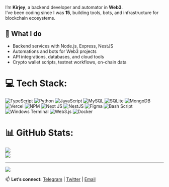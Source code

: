 I’m **Kirjey**, a backend developer and automator in **Web3**.  
I’ve been coding since I was **15**, building tools, bots, and infrastructure for blockchain ecosystems.  

## 🚀 What I do
- Backend services with Node.js, Express, NestJS  
- Automations and bots for Web3 projects  
- API integrations, databases, and cloud tools  
- Crypto wallet scripts, testnet workflows, on-chain data  


# 💻 Tech Stack:
![TypeScript](https://img.shields.io/badge/typescript-%23007ACC.svg?style=flat&logo=typescript&logoColor=white) ![Python](https://img.shields.io/badge/python-3670A0?style=flat&logo=python&logoColor=ffdd54) ![JavaScript](https://img.shields.io/badge/javascript-%23323330.svg?style=flat&logo=javascript&logoColor=%23F7DF1E) ![MySQL](https://img.shields.io/badge/mysql-4479A1.svg?style=flat&logo=mysql&logoColor=white) ![SQLite](https://img.shields.io/badge/sqlite-%2307405e.svg?style=flat&logo=sqlite&logoColor=white) ![MongoDB](https://img.shields.io/badge/MongoDB-%234ea94b.svg?style=flat&logo=mongodb&logoColor=white) ![Vercel](https://img.shields.io/badge/vercel-%23000000.svg?style=flat&logo=vercel&logoColor=white) ![NPM](https://img.shields.io/badge/NPM-%23CB3837.svg?style=flat&logo=npm&logoColor=white) ![Next JS](https://img.shields.io/badge/Next-black?style=flat&logo=next.js&logoColor=white) ![NestJS](https://img.shields.io/badge/nestjs-%23E0234E.svg?style=flat&logo=nestjs&logoColor=white) ![Figma](https://img.shields.io/badge/figma-%23F24E1E.svg?style=flat&logo=figma&logoColor=white) ![Bash Script](https://img.shields.io/badge/bash_script-%23121011.svg?style=flat&logo=gnu-bash&logoColor=white) ![Windows Terminal](https://img.shields.io/badge/Windows%20Terminal-%234D4D4D.svg?style=flat&logo=windows-terminal&logoColor=white) ![Web3.js](https://img.shields.io/badge/web3.js-F16822?style=flat&logo=web3.js&logoColor=white) ![Docker](https://img.shields.io/badge/docker-%230db7ed.svg?style=flat&logo=docker&logoColor=white)
# 📊 GitHub Stats:
![](https://github-readme-stats.vercel.app/api?username=wrtr-w15&theme=dark&hide_border=false&include_all_commits=true&count_private=true)<br/>
![](https://nirzak-streak-stats.vercel.app/?user=wrtr-w15&theme=dark&hide_border=false)<br/>

---
[![](https://visitcount.itsvg.in/api?id=wrtr-w15&icon=0&color=0)](https://visitcount.itsvg.in)

<!-- Proudly created with GPRM ( https://gprm.itsvg.in ) -->
📫 **Let’s connect:** [Telegram](https://t.me/kirjeyy) | [Twitter](https://x.com/cryptokirjey) | [Email](mailto:kirjeyofficial@gmail.com)
